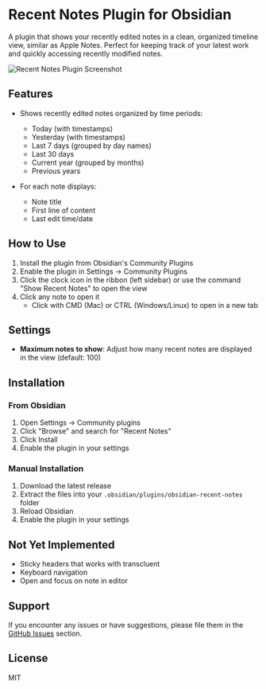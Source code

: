 # Recent Notes Plugin for Obsidian

A plugin that shows your recently edited notes in a clean, organized timeline view, similar as Apple Notes. Perfect for keeping track of your latest work and quickly accessing recently modified notes.

![Recent Notes Plugin Screenshot](https://raw.githubusercontent.com/kamil-rudnicki/obsidian-recent-notes/master/resources/screenshots/sidebar.png)

## Features

- Shows recently edited notes organized by time periods:
  - Today (with timestamps)
  - Yesterday (with timestamps)
  - Last 7 days (grouped by day names)
  - Last 30 days
  - Current year (grouped by months)
  - Previous years

- For each note displays:
  - Note title
  - First line of content
  - Last edit time/date

## How to Use

1. Install the plugin from Obsidian's Community Plugins
2. Enable the plugin in Settings → Community Plugins
3. Click the clock icon in the ribbon (left sidebar) or use the command "Show Recent Notes" to open the view
4. Click any note to open it
   - Click with CMD (Mac) or CTRL (Windows/Linux) to open in a new tab

## Settings

- **Maximum notes to show**: Adjust how many recent notes are displayed in the view (default: 100)

## Installation

### From Obsidian

1. Open Settings → Community plugins
2. Click "Browse" and search for "Recent Notes"
3. Click Install
4. Enable the plugin in your settings

### Manual Installation

1. Download the latest release
2. Extract the files into your `.obsidian/plugins/obsidian-recent-notes` folder
3. Reload Obsidian
4. Enable the plugin in your settings

## Not Yet Implemented

- Sticky headers that works with transcluent
- Keyboard navigation
- Open and focus on note in editor

## Support

If you encounter any issues or have suggestions, please file them in the [GitHub Issues](https://github.com/kamil-rudnicki/obsidian-recent-notes/issues) section.

## License

MIT
